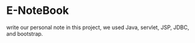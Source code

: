 # E-NoteBook
write our personal note
in this project, we used Java, servlet, JSP, JDBC, and bootstrap.
